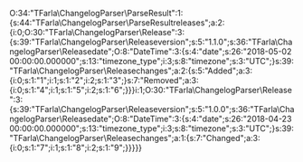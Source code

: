 O:34:"TFarla\ChangelogParser\ParseResult":1:{s:44:" TFarla\ChangelogParser\ParseResult releases";a:2:{i:0;O:30:"TFarla\ChangelogParser\Release":3:{s:39:" TFarla\ChangelogParser\Release version";s:5:"1.1.0";s:36:" TFarla\ChangelogParser\Release date";O:8:"DateTime":3:{s:4:"date";s:26:"2018-05-02 00:00:00.000000";s:13:"timezone_type";i:3;s:8:"timezone";s:3:"UTC";}s:39:" TFarla\ChangelogParser\Release changes";a:2:{s:5:"Added";a:3:{i:0;s:1:"1";i:1;s:1:"2";i:2;s:1:"3";}s:7:"Removed";a:3:{i:0;s:1:"4";i:1;s:1:"5";i:2;s:1:"6";}}}i:1;O:30:"TFarla\ChangelogParser\Release":3:{s:39:" TFarla\ChangelogParser\Release version";s:5:"1.0.0";s:36:" TFarla\ChangelogParser\Release date";O:8:"DateTime":3:{s:4:"date";s:26:"2018-04-23 00:00:00.000000";s:13:"timezone_type";i:3;s:8:"timezone";s:3:"UTC";}s:39:" TFarla\ChangelogParser\Release changes";a:1:{s:7:"Changed";a:3:{i:0;s:1:"7";i:1;s:1:"8";i:2;s:1:"9";}}}}}